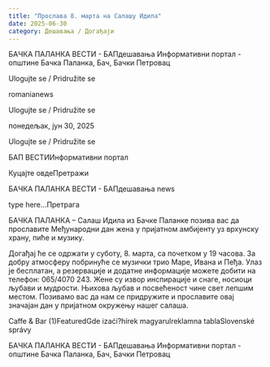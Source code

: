 ```yaml
---
title: "Прослава 8. марта на Салашу Идила"
date: 2025-06-30
category: Дешавања / Догађаји
---
```


БАЧКА ПАЛАНКА ВЕСТИ - БАПдешавања Информативни портал - општине Бачка Паланка, Бач, Бачки Петровац

Ulogujte se / Pridružite se

romanianews

Ulogujte se / Pridružite se

понедељак, јун 30, 2025

Ulogujte se / Pridružite se

БАП ВЕСТИИнформативни портал

Куцајте овдеПретражи

БАЧКА ПАЛАНКА ВЕСТИ - БАПдешавања news

type here...Претрага

БАЧКА ПАЛАНКА – Салаш Идила из Бачке Паланке позива вас да прославите Међународни дан жена у пријатном амбијенту уз врхунску храну, пиће и музику.

Догађај ће се одржати у суботу, 8. марта, са почетком у 19 часова. За добру атмосферу побринуће се музички трио Маре, Ивана и Пеђа.
Улаз је бесплатан, а резервације и додатне информације можете добити на телефон: 065/4070 243. Жене су извор инспирације и снаге, носиоци љубави и мудрости. Њихова љубав и посвећеност чине свет лепшим местом. Позивамо вас да нам се придружите и прославите овај значајан дан у пријатном окружењу нашег салаша.

Caffe & Bar (1)FeaturedGde izaći?hírek magyarulreklamna tablaSlovenské správy

БАЧКА ПАЛАНКА ВЕСТИ - БАПдешавања Информативни портал - општине Бачка Паланка, Бач, Бачки Петровац
